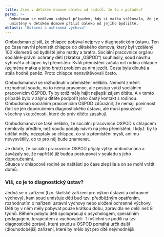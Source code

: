 ```yaml
---
title: Jsem v dětském domově daleko od rodičů. Je to v pořádku?
perex: >-
  Ombudsman se nedávno zabýval případem, kdy si matka stěžovala, že její syn je
  umístěný v dětském domově příliš daleko od jejího bydliště.
oblasti: "Ústavní a ochranná výchova"
---
```


<p>Ombudsman zjistil, že chlapec pobýval nejprve v diagnostickém ústavu. Ten po čase navrhl přemístit chlapce do dětského domova, který byl vzdálený 100 kilometrů od bydliště jeho matky a bratra. Sociální pracovnice orgánu sociálně-právní ochrany dětí (zkratka „OSPOD“) souhlasily, soud návrhu vyhověl a chlapec byl přemístěn. Kvůli přemístění začala mít rodina chlapce (zejména matka a jeho bratr) problém za ním jezdit. Cesta byla dlouhá a stála hodně peněz. Proto chlapce nenavštěvovali často. </p><p>Ombudsmanovi se rozhodnutí o přemístění nelíbilo. Nemohl změnit rozhodnutí soudu, na to nemá pravomoc, ale postup vytkl sociálním pracovnicím OSPOD. Ty by totiž měly hájit nejlepší zájem dítěte. A v tomto případě bylo v zájmu dítěte podpořit jeho častý kontakt s rodinou. Ombudsman sociálním pracovnicím OSPOD zdůraznil, že nemají povinnost řídit se jen doporučením diagnostického ústavu, ale musí posuzovat všechny skutečnosti, které do práv dítěte zasahují.&nbsp;</p><p>Ombudsmanovi se také nelíbilo, že sociální pracovnice OSPOD s chlapcem nemluvily předtím, než soudu podaly návrh na jeho přemístění. I když&nbsp; by to udělat měly, nezeptaly se chlapce, co si o přemístění myslí, ani mu nevysvětlily, co to pro něj bude znamenat. </p><p>Je dobře, že sociální pracovnice OSPOD přijaly výtky ombudsmana a zavázaly se, že napříště již budou postupovat v souladu s jeho doporučeními. <br />Situace v chlapcově rodině se naštěstí po čase zlepšila a on se mohl vrátit domů. </p><h3>Víš, co je to diagnostický ústav?</h3><p>Jedná se o zařízení (tzv. školské zařízení pro výkon ústavní a ochranné výchovy), kam soud umisťuje děti buď tzv. předběžným opatřením, rozhodnutím o nařízení ústavní výchovy nebo uložení ochranné výchovy. Děti by v něm měly pobývat pouze krátkou dobu, zpravidla ne delší než 8 týdnů. Během pobytu děti spolupracují s psychologem, speciálním pedagogem, terapeutem a vychovateli. Ti všichni se podílí na tzv. diagnostické zprávě, která soudu a OSPOD pomáhá určit další (dlouhodobější) zařízení, které by mělo být pro dítě nejvhodnější.&nbsp; </p></div>
